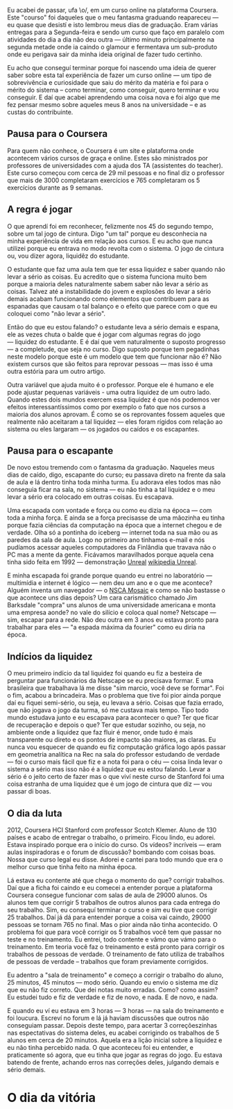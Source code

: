 Eu acabei de passar, ufa \o/, em um curso online na plataforma Coursera. Este "courso" foi daqueles que o meu fantasma graduando reapareceu — eu quase que desistí e isto lembrou meus dias de graduação. Eram várias entregas para a Segunda-feira e sendo um curso que faço em paralelo com atividades do dia a dia não deu outra — último minuto principalmente na segunda metade onde ia caindo o glamour e fermentava um sub-produto onde eu perigava sair da minha ideia original de fazer tudo certinho. 

Eu acho que conseguí terminar porque foi nascendo uma ideia de querer saber sobre esta tal experiência de fazer um curso online — um tipo de sobrevivência e curiosidade que saiu do mérito da matéria e foi para o mérito do sistema – como terminar, como conseguir, quero terminar e vou conseguir. E daí que acabei aprendendo uma coisa nova e foi algo que me fez pensar mesmo sobre aqueles meus 8 anos na universidade – e as custas do contribuinte. 

## Pausa para o Coursera 

Para quem não conhece, o Coursera é um site e plataforma onde acontecem vários cursos de graça e online. Estes são ministrados por professores de universidades com a ajuda dos TA (assistentes do teacher). Este curso começou com cerca de 29 mil pessoas e no final diz o professor que mais de 3000 completaram exercícios e 765 completaram os 5 exercícios durante as 9 semanas. 

## A regra é jogar 

O que aprendí foi em reconhecer, felizmente nos 45 do segundo tempo, sobre um tal jogo de cintura. Digo "um tal" porque eu desconhecia na minha experiência de vida em relação aos cursos. E eu acho que nunca utilizei porque eu entrava no modo revolta com o sistema. O jogo de cintura ou, vou dizer agora, liquidêz do estudante. 

O estudante que faz uma aula tem que ter essa liquidez e saber quando não levar a sério as coisas. Eu acredito que o sistema funciona muito bem porque a maioria deles naturalmente sabem saber não levar a sério as coisas. Talvez até a instabilidade do jovem e explosões do levar a sério demais acabam funcionando como elementos que contribuem para as espanadas que causam o tal balanço e o efeito que parece com o que eu coloquei como "não levar a sério".

Então do que eu estou falando? o estudante leva a sério demais e espana, ele as vezes chuta o balde que é jogar com algumas regras do jogo — liquidez do estudante. E é daí que vem naturalmente o suposto progresso — a completude, que seja no curso. Digo suposto porque tem pegadinhas neste modelo porque este é um modelo que tem que funcionar não é? Não existem cursos que são feitos para reprovar pessoas — mas isso é uma outra estória para um outro artigo. 

Outra variável que ajuda muito é o professor. Porque ele é humano e ele pode ajustar pequenas variáveis - uma outra liquidez de um outro lado. Quando estes dois mundos exercem essa liquidez é que nós podemos ver efeitos interessantíssimos como por exemplo o fato que nos cursos a maioria dos alunos aprovam. É como se os reprovantes fossem aqueles que realmente não aceitaram a tal liquidez — eles foram rígidos com relação ao sistema ou eles largaram — os jogados ou caídos e os escapantes. 

## Pausa para o escapante

De novo estou tremendo com o fantasma da graduação. Naqueles meus dias de caído, digo, escapante do curso; eu passava direto na frente da sala de aula e lá dentro tinha toda minha turma. Eu adorava eles todos mas não conseguia ficar na sala, no sistema — eu não tinha a tal liquidez e o meu levar a sério era colocado em outras coisas. Eu escapava.

Uma escapada com vontade e força ou como eu dizia na época — com toda a minha força. E ainda se a força precisasse de uma mãozinha eu tinha porque fazia ciências da computação na época que a internet chegou e de verdade. Olha só a pontinha do iceberg — internet toda na sua mão ou as paredes da sala de aula. Logo no primeiro ano tinhamos e-mail e nós pudíamos acessar aqueles computadores da Finlândia que travava não o PC mas a mente da gente. Ficávamos maravilhados porque aquela cena tinha sido feita em 1992 — demonstração [Unreal](http://www.youtube.com/watch?v=vxGtPAhkEQU) [wikipedia Unreal](http://en.wikipedia.org/wiki/Unreal_(demo)). 

E minha escapada foi grande porque quando eu entrei no laboratório — multimídia e internet é lógico — nem deu um ano e o que me acontece? Alguém inventa um navegador — o [NSCA Mosaic](http://en.wikipedia.org/wiki/Mosaic_(web_browser)) e como se não bastasse o que acontece uns dias depois? Um cara carismático chamado Jim Barksdale "compra" uns alunos de uma universidade americana e monta uma empresa aonde? no vale do silício e coloca qual nome? Netscape — sim, escapar para a rede. Não deu outra em 3 anos eu estava pronto para trabalhar para eles — "a espada máxima da fourier" como eu diria na época. 

## Indícios da liquidez 

O meu primeiro indício da tal liquidez foi quando eu fiz a besteira de perguntar para funcionários da Netscape se eu precisava formar. E uma brasileira que trabalhava lá me disse "sim marcio, você deve se formar". Foi o fim, acabou a brincadeira. Mas o problema que tive foi pior ainda porque daí eu fiquei semi-sério, ou seja, eu levava a sério. Coisas que fazia errado, que não jogava o jogo da turma, só me custava mais tempo. Tipo todo mundo estudava junto e eu escapava para acontecer o que? Ter que ficar de recuperação e depois o que? Ter que estudar sozinho, ou seja, no ambiente onde a liquidez que faz fluir é menor, onde tudo é mais transparente ou direto e os pontos de impacto são maiores, as claras. Eu nunca vou esquecer de quando eu fiz computação gráfica logo após passar em geometria analítica na Rec na sala do professor estudando de verdade — foi o curso mais fácil que fiz e a nota foi para o céu — coisa linda levar o sistema a sério mas isso não é a liquidez que eu estou falando. Levar a sério é o jeito certo de fazer mas o que viví neste curso de Stanford foi uma coisa estranha de uma liquidez que é um jogo de cintura que diz — vou passar di boas. 

## O dia da luta 

2012, Coursera HCI Stanford com professor Scotch Klemer. Aluno de 130 países e acabo de entregar o trabalho, o primeiro. Ficou lindo, eu adorei. Estava inspirado porque era o início do curso. Os vídeos? incríveis — eram aulas inspiradoras e o forum de discussão? bombando com coisas boas. Nossa que curso legal eu disse. Adorei e cantei para todo mundo que era o melhor curso que tinha feito na minha época. 

Lá estava eu contente até que chega o momento do que? corrigir trabalhos. Daí que a ficha foi caindo e eu comecei a entender porque a plataforma Coursera consegue funcionar com salas de aula de 29000 alunos. Os alunos tem que corrigir 5 trabalhos de outros alunos para cada entrega do seu trabalho. Sim, eu consequí terminar o curso e *sim* eu tive que corrigir 25 trabalhos. Daí já dá para entender porque a coisa vai caindo, 29000 pessoas se tornam 765 no final.  Mas o pior ainda não tinha acontecido. O problema foi que para você corrigir os 5 trabalhos você tem que passar no teste e no treinamento. Eu entrei, todo contente e vâmo que vámo para o treinamento. Em teoria você faz o treinamento e está pronto para corrigir os trabalhos de pessoas de verdade. O treinamento de fato utiliza de trabalhos de pessoas de verdade – trabalhos que foram previamente corrigidos. 

Eu adentro a "sala de treinamento" e começo a corrigir o trabalho do aluno, 25 minutos, 45 minutos — modo sério. Quando eu envio o sistema me diz que eu não fiz correto. Que dei notas muito erradas. Como? como assim? Eu estudei tudo e fiz de verdade e fiz de novo, e nada. E de novo, e nada. 

E quando eu ví eu estava em 3 horas — 3 horas — na sala do treinamento e foi loucura. Escreví no forum e lá já haviam discussões que outros não conseguiam passar. Depois deste tempo, para acertar 3 correçõeszinhas nas espectativas do sistema deles, eu acabei corrigindo os trabalhos de 5 alunos em cerca de 20 minutos. Aquela era a lição inicial sobre a liquidez e eu não tinha percebido nada. O que aconteceu foi eu entender, e praticamente só agora, que eu tinha que jogar as regras do jogo. Eu estava batendo de frente, achando erros nas correções deles, julgando demais e sério demais. 

# O dia da vitória








